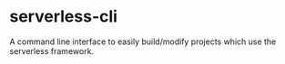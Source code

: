 # serverless-cli

A command line interface to easily build/modify projects which use the serverless framework.
